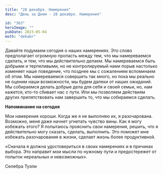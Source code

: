 ```yaml
---
title: "28 декабря. Намерения"
desc: "День за Днем - 28 декабря. Намерения"

id: "363"
heroImage: ""
pubDate: 2023-05-04
moth: "dekabr"
---
```


Давайте подумаем сегодня о наших намерениях. Это слово предполагает огромную
пропасть между тем, что мы намереваемся сделать, и тем, что мы действительно
делаем. Мы намереваемся быть добрыми и терпеливыми, но не контролируемый нами
порыв настолько изменяет наше поведение, что позднее мы с сожалением
вспоминаем об этом. Мы намереваемся совершить так много, но пока мы реально не
оценим наши возможности, мы будем далеки от наших ожиданий. Мы собираемся
делать добрые дела для себя и своей семьи, но, нам кажется, кто-то сбивает нас
с пути. Или мы позволяем действиям других препятствовать нам завершить то, что
мы собираемся сделать.

**Напоминание на сегодня**

Мои намерения хороши. Когда же я не выполняю их, я разочарована. Возможно,
меня даже начнет угнетать чувство вины. Как я могу избежать этого? Я попытаюсь
прояснить свои намерения, решить, что я действительно могу сказать, сделать,
выполнить. Это поможет мне избежать разочарования в жизни, сделает жизнь более
продуктивной.

«Сначала я должна удостовериться в своих намерениях и в причинах выбора. Это
направит мои мысли по нужному пути и предостережет от попыток нереальных и
невозможных».

Селебра Туэли
